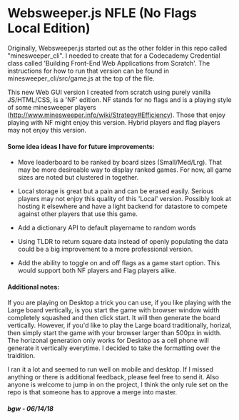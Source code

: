 # Websweeper.js NFLE (No Flags Local Edition)

Originally, Websweeper.js started out as the other folder in this repo called "minesweeper_cli". I needed to create that for a Codecademy Credential class called 'Building Front-End Web Applications from Scratch'. The instructions for how to run that version can be found in minesweeper_cli/src/game.js at the top of the file.

This new Web GUI version I created from scratch using purely vanilla JS/HTML/CSS, is a 'NF' edition. NF stands for no flags and is a playing style of some minesweeper players (http://www.minesweeper.info/wiki/Strategy#Efficiency). Those that enjoy playing with NF might enjoy this version. Hybrid players and flag players may not enjoy this version.

#### Some idea ideas I have for future improvements:

- Move leaderboard to be ranked by board sizes (Small/Med/Lrg). That may be more desireable way to display ranked games. For now, all game sizes are noted but clustered in together.

- Local storage is great but a pain and can be erased easily. Serious players may not enjoy this quality of this 'Local' version. Possibly look at hosting it elsewhere and have a light backend for datastore to compete against other players that use this game.

- Add a dictionary API to default playername to random words

- Using TLDR to return square data instead of openly populating the data could be a big improvement to a more professional version. 

- Add the ability to toggle on and off flags as a game start option. This would support both NF players and Flag players alike.

#### Additional notes:

If you are playing on Desktop a trick you can use, if you like playing with the Large board vertically, is you start the game with browser window width completely squashed and then click start. It will then generate the board vertically. However, if you'd like to play the Large board traditionally, horizal, then simply start the game with your browser larger than 500px in width. The horizonal generation only works for Desktop as a cell phone will generate it vertically everytime. I decided to take the formatting over the traidition. 

I ran it a lot and seemed to run well on mobile and desktop. If I missed anything or there is additional feedback, please feel free to send it. Also anyone is welcome to jump in on the project, I think the only rule set on the repo is that someone has to approve a merge into master.

##### bgw - 06/14/18
